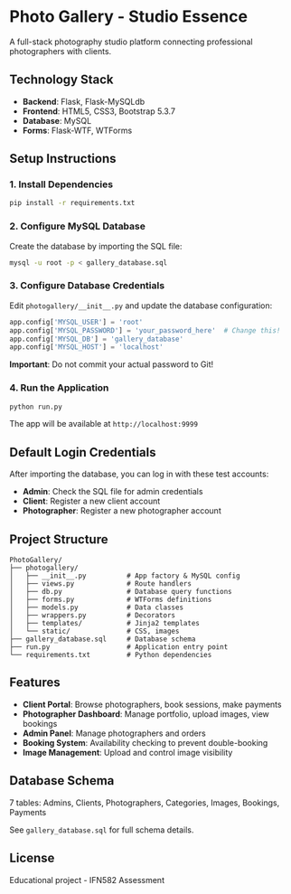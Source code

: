 # Photo Gallery - Studio Essence

A full-stack photography studio platform connecting professional photographers with clients.

## Technology Stack

- **Backend**: Flask, Flask-MySQLdb
- **Frontend**: HTML5, CSS3, Bootstrap 5.3.7
- **Database**: MySQL
- **Forms**: Flask-WTF, WTForms

## Setup Instructions

### 1. Install Dependencies

```bash
pip install -r requirements.txt
```

### 2. Configure MySQL Database

Create the database by importing the SQL file:

```bash
mysql -u root -p < gallery_database.sql
```

### 3. Configure Database Credentials

Edit `photogallery/__init__.py` and update the database configuration:

```python
app.config['MYSQL_USER'] = 'root'
app.config['MYSQL_PASSWORD'] = 'your_password_here'  # Change this!
app.config['MYSQL_DB'] = 'gallery_database'
app.config['MYSQL_HOST'] = 'localhost'
```

**Important**: Do not commit your actual password to Git!

### 4. Run the Application

```bash
python run.py
```

The app will be available at `http://localhost:9999`

## Default Login Credentials

After importing the database, you can log in with these test accounts:

- **Admin**: Check the SQL file for admin credentials
- **Client**: Register a new client account
- **Photographer**: Register a new photographer account

## Project Structure

```
PhotoGallery/
├── photogallery/
│   ├── __init__.py          # App factory & MySQL config
│   ├── views.py             # Route handlers
│   ├── db.py                # Database query functions
│   ├── forms.py             # WTForms definitions
│   ├── models.py            # Data classes
│   ├── wrappers.py          # Decorators
│   ├── templates/           # Jinja2 templates
│   └── static/              # CSS, images
├── gallery_database.sql     # Database schema
├── run.py                   # Application entry point
└── requirements.txt         # Python dependencies
```

## Features

- **Client Portal**: Browse photographers, book sessions, make payments
- **Photographer Dashboard**: Manage portfolio, upload images, view bookings
- **Admin Panel**: Manage photographers and orders
- **Booking System**: Availability checking to prevent double-booking
- **Image Management**: Upload and control image visibility

## Database Schema

7 tables: Admins, Clients, Photographers, Categories, Images, Bookings, Payments

See `gallery_database.sql` for full schema details.

## License

Educational project - IFN582 Assessment
